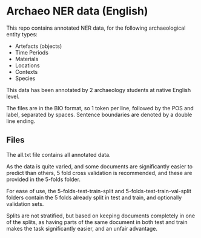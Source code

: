 # Archaeo NER data (English)

This repo contains annotated NER data, for the following archaeological entity types:

- Artefacts (objects)
- Time Periods
- Materials
- Locations
- Contexts
- Species

This data has been annotated by 2 archaeology students at native English level. 

The files are in the BIO format, so 1 token per line, followed by the POS and label, separated by spaces. Sentence boundaries are denoted by a double line ending. 

## Files

The all.txt file contains all annotated data. 

As the data is quite varied, and some documents are significantly easier to predict than others, 5 fold cross validation is recommended, and these are provided in the 5-folds folder. 

For ease of use, the 5-folds-test-train-split and 5-folds-test-train-val-split folders contain the 5 folds already split in test and train, and optionally validation sets.  

Splits are not stratified, but based on keeping documents completely in one of the splits, as having parts of the same document in both test and train makes the task significantly easier, and an unfair advantage.

